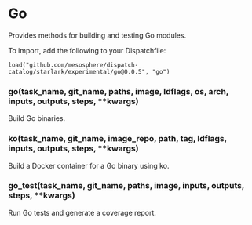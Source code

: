 
# Go

Provides methods for building and testing Go modules.

To import, add the following to your Dispatchfile:

```
load("github.com/mesosphere/dispatch-catalog/starlark/experimental/go@0.0.5", "go")
```


### go(task_name, git_name, paths, image, ldflags, os, arch, inputs, outputs, steps, **kwargs)


Build Go binaries.


### ko(task_name, git_name, image_repo, path, tag, ldflags, inputs, outputs, steps, **kwargs)


Build a Docker container for a Go binary using ko.


### go_test(task_name, git_name, paths, image, inputs, outputs, steps, **kwargs)


Run Go tests and generate a coverage report.



